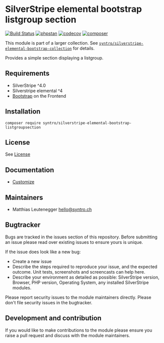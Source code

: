 # SilverStripe elemental bootstrap listgroup section

[![Build Status](https://travis-ci.com/syntro-opensource/silverstripe-elemental-bootstrap-listgroupsection.svg?branch=master)](https://travis-ci.com/syntro-opensource/silverstripe-elemental-bootstrap-listgroupsection)
[![phpstan](https://img.shields.io/badge/PHPStan-enabled-success)](https://github.com/phpstan/phpstan)
[![codecov](https://codecov.io/gh/syntro-opensource/silverstripe-elemental-bootstrap-listgroupsection/branch/master/graph/badge.svg)](https://codecov.io/gh/syntro-opensource/silverstripe-elemental-bootstrap-listgroupsection)
[![composer](https://img.shields.io/packagist/dt/syntro/silverstripe-elemental-bootstrap-listgroupsection?color=success&logo=composer)](https://packagist.org/packages/syntro/silverstripe-elemental-bootstrap-listgroupsection)


This module is part of a larger collection. See
[`syntro/silverstripe-elemental-bootstrap-collection`](https://github.com/syntro-opensource/silverstripe-elemental-bootstrap-collection)
for details.

Provides a simple section displaying a listgroup.

## Requirements

* SilverStripe ^4.0
* Silverstripe elemental ^4
* [Bootstrap](https://getbootstrap.com) on the Frontend

## Installation

```
composer require syntro/silverstripe-elemental-bootstrap-listgroupsection
```


## License
See [License](license.md)

## Documentation

 * [Customize](docs/en/customizing.md)

<!-- ## Example configuration (optional)
If your module makes use of the config API in SilverStripe it's a good idea to provide an example config
 here that will get the module working out of the box and expose the user to the possible configuration options.

Provide a yaml code example where possible.

```yaml

Page:
  config_option: true
  another_config:
    - item1
    - item2

``` -->

## Maintainers
 * Matthias Leutenegger <hello@syntro.ch>

## Bugtracker
Bugs are tracked in the issues section of this repository. Before submitting an issue please read over
existing issues to ensure yours is unique.

If the issue does look like a new bug:

 - Create a new issue
 - Describe the steps required to reproduce your issue, and the expected outcome. Unit tests, screenshots
 and screencasts can help here.
 - Describe your environment as detailed as possible: SilverStripe version, Browser, PHP version,
 Operating System, any installed SilverStripe modules.

Please report security issues to the module maintainers directly. Please don't file security issues in the bugtracker.

## Development and contribution
If you would like to make contributions to the module please ensure you raise a pull request and discuss with the module maintainers.
